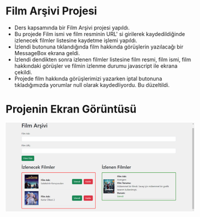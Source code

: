 # Film Arşivi Projesi

* Ders kapsamında bir Film Arşivi projesi yapıldı.
* Bu projede Film ismi ve film resminin URL' si girilerek kaydedildiğinde izlenecek filmler listesine kaydetme işlemi yapıldı.
* İzlendi butonuna tıklandığında film hakkında görüşlerin yazılacağı bir MessageBox ekrana geldi.
* İzlendi dendikten sonra izlenen filmler listesine film resmi, film ismi, film hakkındaki görüşler ve filmin izlenme durumu javascript ile ekrana çekildi.
* Projede film hakkında görüşlerimizi yazarken iptal butonuna tıkladığımızda yorumlar null olarak kaydedliyordu. Bu düzeltildi.
  
# Projenin Ekran Görüntüsü

  ![Proje Logosu](images/filmArsivi.png)


